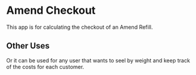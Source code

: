 # Amend Checkout
This app is for calculating the checkout of an Amend Refill. 

## Other Uses
Or it can be used for any user that wants to seel by weight and keep track of the costs for each customer.